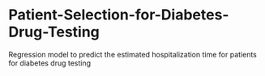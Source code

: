 # Patient-Selection-for-Diabetes-Drug-Testing
Regression model to predict the estimated hospitalization time for patients for diabetes drug testing
